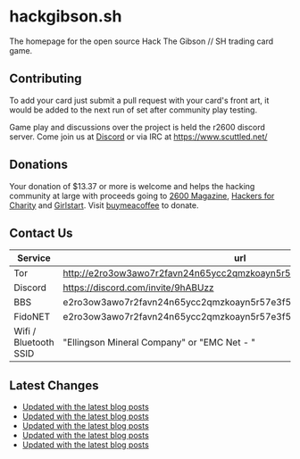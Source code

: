# hackgibson.sh
The homepage for the open source Hack The Gibson // SH trading card game.


## Contributing

To add your card just submit a pull request with your card's front art, it would be added to the next run of set after community play testing.

Game play and discussions over the project is held the r2600 discord server. Come join us at [Discord](https://discord.com/invite/9hABUzz) or via IRC at https://www.scuttled.net/


## Donations

Your donation of $13.37 or more is welcome and helps the hacking community at large with proceeds going to [2600 Magazine](https://2600.com/), [Hackers for Charity](https://hackersforcharity.org) and [Girlstart](https://girlstart.org).  Visit [buymeacoffee](https://www.buymeacoffee.com/hackgibson.sh) to donate.


## Contact Us

Service | url
-|-
Tor | http://e2ro3ow3awo7r2favn24n65ycc2qmzkoayn5r57e3f56nvjwdcgg32ad.onion
Discord | https://discord.com/invite/9hABUzz
BBS | e2ro3ow3awo7r2favn24n65ycc2qmzkoayn5r57e3f56nvjwdcgg32ad.onion:23
FidoNET | e2ro3ow3awo7r2favn24n65ycc2qmzkoayn5r57e3f56nvjwdcgg32ad.onion:24554
Wifi / Bluetooth SSID | "Ellingson Mineral Company" or "EMC Net - <fidonet address>"

## Latest Changes
<!-- BLOG-POST-LIST:START -->
- [Updated with the latest blog posts](https://github.com/DFW2600/hackgibson.sh/commit/490d125e89aecfbde8783dcc94b8f9d97ab94397)
- [Updated with the latest blog posts](https://github.com/DFW2600/hackgibson.sh/commit/b4bace0b73dc6411ce5db2f41ed7b149a0694b4f)
- [Updated with the latest blog posts](https://github.com/DFW2600/hackgibson.sh/commit/17b26339b96e3d7db12655488d28eae0b57b8554)
- [Updated with the latest blog posts](https://github.com/DFW2600/hackgibson.sh/commit/bd4cc6eb6a0e30f7fd39ed491af28240546619c6)
- [Updated with the latest blog posts](https://github.com/DFW2600/hackgibson.sh/commit/07ebce45618070322a833aaf6b45032dbc3ccd21)
<!-- BLOG-POST-LIST:END -->
